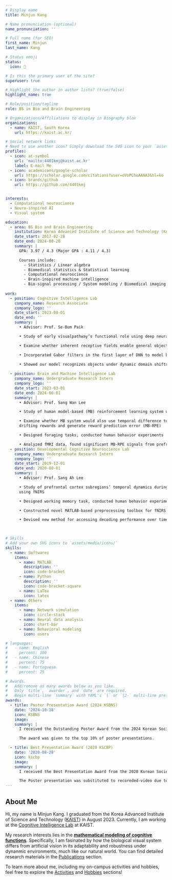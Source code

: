 ```yaml
---
# Display name
title: Minjun Kang

# Name pronunciation (optional)
name_pronunciation: ''

# Full name (for SEO)
first_name: Minjun
last_name: Kang

# Status emoji
status:
  icon: 🧠

# Is this the primary user of the site?
superuser: true

# Highlight the author in author lists? (true/false)
highlight_name: true

# Role/position/tagline
role: BS in Bio and Brain Engineering

# Organizations/Affiliations to display in Biography blox
organizations:
  - name: KAIST, South Korea
    url: https://kaist.ac.kr/

# Social network links
# Need to use another icon? Simply download the SVG icon to your `assets/media/icons/` folder.
profiles:
  - icon: at-symbol
    url: 'mailto:4401kmj@kaist.ac.kr'
    label: E-mail Me
  - icon: academicons/google-scholar
    url: https://scholar.google.com/citations?user=oVoPChoAAAAJ&hl=ko
  - icon: brands/github
    url: https://github.com/4401kmj


interests:
  - Computational neuroscience
  - Neuro-inspired AI
  - Visual system

education:
  - area: BS Bio and Brain Engineering
    institution: Korea Advanced Institute of Science and Technology (KAIST)
    date_start: 2017-02-28
    date_end: 2024-08-28
    summary: |
      GPA: 3.97 / 4.3 (Major GPA : 4.11 / 4.3)

      Courses include:
        - Statistics / Linear algebra
        - Biomedical statistics & Statistical learning 
        - Computational neuroscience 
        - Brain-inspired machine intelligence 
        - Bio-signal processing / System modeling / Biomedical imaging
      
work:
  - position: Cognitive Intelligence Lab
    company_name: Research Associate
    company_logo: ''
    date_start: 2023-09-01
    date_end: ''
    summary: |
      • Advisor: Prof. Se-Bum Paik

      • Study of early visualpathway’s functional role using deep neural network (DNN)

      • Examine whether inherent receptive fields enable general object recognition

      • Incorporated Gabor filters in the first layer of DNN to model biological brains

      • Showed our model recognizes objects under dynamic domain shifts through shape-biased feature encoding
  
  - position: Brain and Machine Intelligence Lab
    company_name: Undergraduate Research Intern
    company_logo: ''
    date_start: 2023-03-01
    date_end: 2024-06-01
    summary: |
      • Advisor: Prof. Sang Wan Lee

      • Study of human model-based (MB) reinforcement learning system using fMRI

      • Examine whether MB system would also use temporal difference to estimate
      drifting rewards and generate reward prediction error (MB-RPE)

      • Designed foraging tasks, conducted human behavior experiments

      • Analyzed fMRI data, found significant MB-RPE signals from prefrontal cortex
  - position: Developmental Cognitive Neuroscience Lab
    company_name: Undergraduate Research Intern
    company_logo: ''
    date_start: 2019-12-01
    date_end: 2020-08-01
    summary: |
      • Advisor: Prof. Sang Ah Lee

      • Study of prefrontal cortex subregions’ temporal dynamics duringworkingmemory
      using fNIRS

      • Designed working memory task, conducted human behavior experiments

      • Constructed novel MATLAB-based preprocessing toolbox for fNIRS data

      • Devised new method for accessing decoding performance over time

      

# Skills
# Add your own SVG icons to `assets/media/icons/`
skills:
  - name: Softwares
    items:
      - name: MATLAB
        description: ''
        icon: code-bracket
      - name: Python
        description: ''
        icon: code-bracket-square
      - name: LaTex
        icon: latex
  - name: Others
    items:
      - name: Network simulation
        icon: circle-stack
      - name: Neural data analysis
        icon: chart-bar
      - name: Behavioral modeling
        icon: users

# languages:
#   - name: English
#     percent: 100
#   - name: Chinese
#     percent: 75
#   - name: Portuguese
#     percent: 25

# Awards.
#   Add/remove as many awards below as you like.
#   Only `title`, `awarder`, and `date` are required.
#   Begin multi-line `summary` with YAML's `|` or `|2-` multi-line prefix and indent 2 spaces below.
awards:
  - title: Poster Presentation Award (2024 KSBNS)
    date: '2024-10-18'
    icon: KSBNS
    image: 
    summary: |
      I received the Outstanding Poster Award from the 2024 Korean Society for Brain and Neural Sciences (KSBNS)!

      The award was given to the top 10% of poster presentations. 

  - title: Best Presentation Award (2020 KSCBP)
    date: '2020-08-28'
    icon: kscbp
    image: 
    summary: |
      I received the Best Presentation Award from the 2020 Korean Society for Cognitive & Biological Psychology (KSCBP)!

      The Poster presentation was substituted to recoreded-video due to COVID-19
---
```


## About Me
Hi, my name is Minjun Kang. I graduated from the Korea Advanced Institute of Science and Technology ([KAIST](https://kaist.ac.kr)) in August 2023. Currently, I am working at the [Cognitive Intelligence Lab](https://cogi.kaist.ac.kr) at KAIST. 

My research interests lies in the **<u>mathematical modeling of cognitive functions</u>**. Specifically, I am fasinated by how the biological visual system differs from artificial vision in its adaptability and robustness under dynanmic environments, much like our natural world. You can find detailed research materials in the [Publications](/#papers) section. 

To learn more about me, including my on-campus activities and hobbies, feel free to explore the [Activities](experiences/) and [Hobbies](hobbies/) sections!